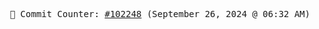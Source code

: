 <p align="center">
    <samp>
        📮 Commit Counter: <a href="https://github.com/Javascript-void0/Javascript-void0/commits/main">#102248</a> (September 26, 2024 @ 06:32 AM)
    </samp>
</p>